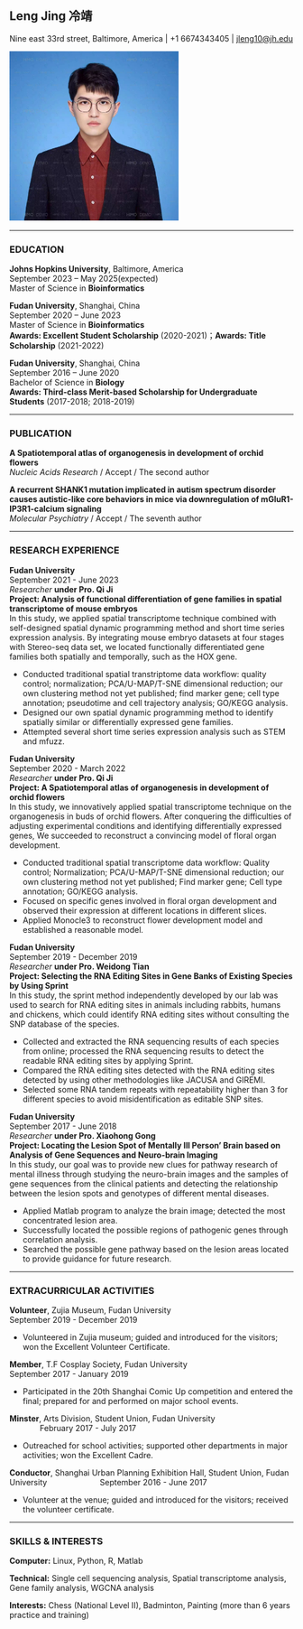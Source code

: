 ## Leng Jing 冷靖

Nine east 33rd street, Baltimore, America | +1 6674343405 | jleng10@jh.edu

<div align=left>
<img src="https://github.com/lengjing0519/lengjing0519.github.io/blob/ed9307e17e89a086e89c1936d33cf193f82047c0/personal%20identification%20photo.jpg" width=300 height=300 />
</div>
 
---
### EDUCATION

**Johns Hopkins University**, Baltimore, America\
September 2023 – May 2025(expected)\
Master of Science in **Bioinformatics**

**Fudan University**, Shanghai, China\
September 2020 – June 2023\
Master of Science in **Bioinformatics**\
**Awards: Excellent Student Scholarship** (2020-2021)；**Awards: Title Scholarship** (2021-2022)

**Fudan University**, Shanghai, China \
September 2016 – June 2020\
Bachelor of Science in **Biology** \
**Awards: Third-class Merit-based Scholarship for Undergraduate Students** (2017-2018; 2018-2019)

---
### PUBLICATION

**A Spatiotemporal atlas of organogenesis in development of orchid flowers**\
*Nucleic Acids Research* / Accept / The second author 

**A recurrent SHANK1 mutation implicated in autism spectrum disorder causes autistic-like core behaviors in mice via downregulation of mGluR1-IP3R1-calcium signaling** \
*Molecular Psychiatry* / Accept / The seventh author

---
### RESEARCH EXPERIENCE  

**Fudan University** &emsp; &emsp; &emsp; &emsp; &emsp; &emsp; &emsp; &emsp; &emsp; &emsp;  &emsp; &emsp; &emsp; &emsp; &emsp; &emsp; &emsp; &emsp; &emsp; &emsp; September 2021 - June 2023  
*Researcher* **under Pro. Qi Ji**  
**Project: Analysis of functional differentiation of gene families in spatial transcriptome of mouse embryos**  
In this study, we applied spatial transcriptome technique combined with self-designed spatial dynamic programming method and short time series expression analysis. By integrating mouse embryo datasets at four stages with Stereo-seq data set, we located functionally differentiated gene families both spatially and temporally, such as the HOX gene.
- Conducted traditional spatial transtriptome data workflow: quality control; normalization; PCA/U-MAP/T-SNE dimensional reduction; our own clustering method not yet published; find marker gene; cell type annotation; pseudotime and cell trajectory analysis; GO/KEGG analysis.
- Designed our own spatial dynamic programming method to identify spatially similar or differentially expressed gene families.
- Attempted several short time series expression analysis such as STEM and mfuzz. 

**Fudan University** &emsp; &emsp; &emsp; &emsp; &emsp; &emsp; &emsp; &emsp; &emsp; &emsp;  &emsp; &emsp; &emsp; &emsp; &emsp; &emsp; &emsp; &emsp; &emsp; &emsp; September 2020 - March 2022  
*Researcher* **under Pro. Qi Ji**  
**Project: A Spatiotemporal atlas of organogenesis in development of orchid flowers**    
In this study, we innovatively applied spatial transcriptome technique on the organogenesis in buds of orchid flowers. After conquering the difficulties of adjusting experimental conditions and identifying differentially expressed genes, We succeeded to reconstruct a convincing model of floral organ development.  
- Conducted traditional spatial transcriptome data workflow: Quality control; Normalization; PCA/U-MAP/T-SNE dimensional reduction; our own clustering method not yet published; Find marker gene; Cell type annotation; GO/KEGG analysis.  
- Focused on specific genes involved in floral organ development and observed their expression at different locations in different slices.    
- Applied Monocle3 to reconstruct flower development model and established a reasonable model.

**Fudan University** &emsp; &emsp; &emsp; &emsp; &emsp; &emsp; &emsp; &emsp; &emsp; &emsp;  &emsp; &emsp; &emsp; &emsp; &emsp; &emsp; &emsp; &emsp; &emsp; &emsp; September 2019 - December 2019  
*Researcher* **under Pro. Weidong Tian**  
**Project: Selecting the RNA Editing Sites in Gene Banks of Existing Species by Using Sprint**    
In this study, the sprint method independently developed by our lab was used to search for RNA editing sites in animals including rabbits, humans and chickens, which could identify RNA editing sites without consulting the SNP database of the species.  
- Collected and extracted the RNA sequencing results of each species from online; processed the RNA sequencing results to detect the readable RNA editing sites by applying Sprint.   
- Compared the RNA editing sites detected with the RNA editing sites detected by using other methodologies like JACUSA and GIREMI.  
- Selected some RNA tandem repeats with repeatability higher than 3 for different species to avoid misidentification as editable SNP sites.  

**Fudan University** &emsp; &emsp; &emsp; &emsp; &emsp; &emsp; &emsp; &emsp; &emsp; &emsp;  &emsp; &emsp; &emsp; &emsp; &emsp; &emsp; &emsp; &emsp; &emsp; &emsp; September 2017 - June 2018  
*Researcher* **under Pro. Xiaohong Gong**  
**Project: Locating the Lesion Spot of Mentally Ill Person’ Brain based on Analysis of Gene Sequences and Neuro-brain Imaging**    
In this study, our goal was to provide new clues for pathway research of mental illness through studying the neuro-brain images and the samples of gene sequences from the clinical patients and detecting the relationship between the lesion spots and genotypes of different mental diseases.  
- Applied Matlab program to analyze the brain image; detected the most concentrated lesion area.  
- Successfully located the possible regions of pathogenic genes through correlation analysis.  
- Searched the possible gene pathway based on the lesion areas located to provide guidance for future research.  

---
### EXTRACURRICULAR ACTIVITIES  

**Volunteer**, Zujia Museum, Fudan University &emsp; &emsp; &emsp; &emsp; &emsp; &emsp; &emsp; &emsp; &emsp; &emsp;  &emsp; September 2019 - December 2019  
- Volunteered in Zujia museum; guided and introduced for the visitors; won the Excellent Volunteer Certificate.  

**Member**, T.F Cosplay Society, Fudan University &emsp; &emsp; &emsp; &emsp; &emsp; &emsp; &emsp; &emsp; &emsp; &emsp; September 2017 - January 2019  
- Participated in the 20th Shanghai Comic Up competition and entered the final; prepared for and performed on major school events.  

**Minster**, Arts Division, Student Union, Fudan University &emsp; &emsp; &emsp; &emsp; &emsp; &emsp; &emsp; &emsp; &emsp; &emsp; February 2017 - July 2017  
- Outreached for school activities; supported other departments in major activities; won the Excellent Cadre.  

**Conductor**, Shanghai Urban Planning Exhibition Hall, Student Union, Fudan University &emsp; &emsp; &emsp; &emsp; &emsp; September 2016 - June 2017  
- Volunteer at the venue; guided and introduced for the visitors; received the volunteer certificate.

---
### SKILLS & INTERESTS  

**Computer:** Linux, Python, R, Matlab  

**Technical:** Single cell sequencing analysis,  Spatial transcriptome analysis, Gene family analysis, WGCNA analysis    

**Interests:** Chess (National Level II), Badminton, Painting (more than 6 years practice and training)

